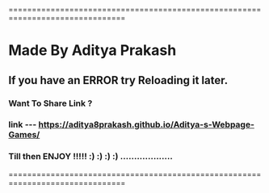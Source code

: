 ===============================================================================

# Made By Aditya Prakash

## If you have an ERROR try Reloading it later.

### Want To Share Link ?

### link --- https://aditya8prakash.github.io/Aditya-s-Webpage-Games/

### Till then ENJOY !!!!! :) :) :) :) ...................

===============================================================================
